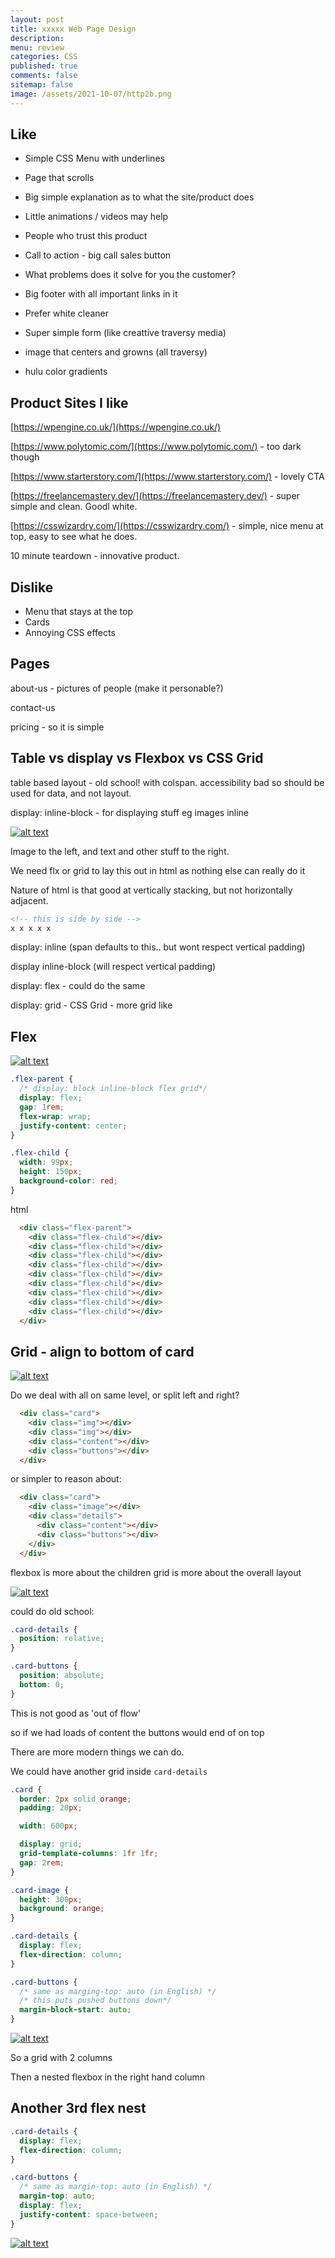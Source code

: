 ```yaml
---
layout: post
title: xxxxx Web Page Design 
description: 
menu: review
categories: CSS 
published: true 
comments: false     
sitemap: false
image: /assets/2021-10-07/http2b.png
---
```


<!-- ## Introduction. -->

<!-- [![alt text](/assets/2021-08-04/local.jpg "local")](/assets/2021-08-04/local.jpg) -->
<!-- [![alt text](/assets/2021-10-22/email-cover.jpg "email"){:width="800px"}](/assets/2021-10-22/email-cover.jpg) -->
<!-- [![alt text](/assets/2021-10-22/email-cover.jpg "Thanks to Solen Feyissa on unsplash - https://unsplash.com/@solenfeyissa")](https://unsplash.com/@solenfeyissa) -->

## Like

- Simple CSS Menu with underlines
- Page that scrolls
- Big simple explanation as to what the site/product does
- Little animations / videos may help

- People who trust this product
- Call to action - big call sales button
- What problems does it solve for you the customer?

- Big footer with all important links in it

- Prefer white cleaner

- Super simple form (like creattive traversy media)

- image that centers and growns (all traversy)
- hulu color gradients

## Product Sites I like

[https://wpengine.co.uk/](https://wpengine.co.uk/)


[https://www.polytomic.com/](https://www.polytomic.com/) - too dark though

[https://www.starterstory.com/](https://www.starterstory.com/) - lovely CTA

[https://freelancemastery.dev/](https://freelancemastery.dev/) - super simple and clean. Goodl white.

[https://csswizardry.com/](https://csswizardry.com/) - simple, nice menu at top, easy to see what he does.

10 minute teardown - innovative product.

 
## Dislike

 - Menu that stays at the top
 - Cards
 - Annoying CSS effects

## Pages

about-us - pictures of people (make it personable?)

contact-us

pricing - so it is simple

## Table vs display vs Flexbox vs CSS Grid 

table based layout - old school! with colspan. accessibility bad so should be used for data, and not layout.

display: inline-block - for displaying stuff eg images inline

[![alt text](/assets/2021-11-05/lay.jpg "lay")](/assets/2021-11-05/lay.jpg)

Image to the left, and text and other stuff to the right.

We need flx or grid to lay this out in html as nothing else can really do it

Nature of html is that good at vertically stacking, but not horizontally adjacent.

```html
<!-- this is side by side -->
x x x x x

```

display: inline (span defaults to this.. but wont respect vertical padding)

display inline-block (will respect vertical padding)

display: flex - could do the same

display: grid - CSS Grid - more grid like

## Flex

[![alt text](/assets/2021-11-05/flex.jpg "flex")](/assets/2021-11-05/flex.jpg)

```css
.flex-parent {
  /* display: block inline-block flex grid*/
  display: flex;
  gap: 1rem;
  flex-wrap: wrap;
  justify-content: center;
}

.flex-child {
  width: 99px;
  height: 150px;
  background-color: red;
}
```
html
```html
  <div class="flex-parent">
    <div class="flex-child"></div>
    <div class="flex-child"></div>
    <div class="flex-child"></div>
    <div class="flex-child"></div>
    <div class="flex-child"></div>
    <div class="flex-child"></div>
    <div class="flex-child"></div>
    <div class="flex-child"></div>
    <div class="flex-child"></div>
  </div>
```

## Grid - align to bottom of card

[![alt text](/assets/2021-11-05/align.jpg "flex")](/assets/2021-11-05/align.jpg)

Do we deal with all on same level, or split left and right?

```html
  <div class="card">
    <div class="img"></div>
    <div class="img"></div>
    <div class="content"></div>
    <div class="buttons"></div>
  </div>
```

or simpler to reason about:

```html
  <div class="card">
    <div class="image"></div>
    <div class="details">
      <div class="content"></div>
      <div class="buttons"></div>
    </div>
  </div>

```

flexbox is more about the children
grid is more about the overall layout

[![alt text](/assets/2021-11-05/not-align.jpg "flex")](/assets/2021-11-05/not-align.jpg)

could do old school:


```css
.card-details {
  position: relative;
}

.card-buttons {
  position: absolute;
  bottom: 0;
}
```
This is not good as 'out of flow'

so if we had loads of content the buttons would end of on top

There are more modern things we can do.

We could have another grid inside `card-details`

```css
.card {
  border: 2px solid orange;
  padding: 20px;

  width: 600px;

  display: grid;
  grid-template-columns: 1fr 1fr;
  gap: 2rem;
}

.card-image {
  height: 300px;
  background: orange;
}

.card-details {
  display: flex;
  flex-direction: column;
}

.card-buttons {
  /* same as marging-top: auto (in English) */
  /* this puts pushed buttons down*/
  margin-block-start: auto;
}
```

[![alt text](/assets/2021-11-05/good.jpg "flex")](/assets/2021-11-05/good.jpg)

So a grid with 2 columns

Then a nested flexbox in the right hand column

## Another 3rd flex nest

```css
.card-details {
  display: flex;
  flex-direction: column;
}

.card-buttons {
  /* same as margin-top: auto (in English) */
  margin-top: auto;
  display: flex;
  justify-content: space-between;
}
```


[![alt text](/assets/2021-11-05/good3.jpg "flex")](/assets/2021-11-05/good3.jpg)